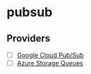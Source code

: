 # pubsub

## Providers

- [ ] [Google Cloud Pub/Sub](https://cloud.google.com/pubsub)
- [ ] [Azure Storage Queues](https://docs.microsoft.com/en-us/azure/storage/queues/reference)